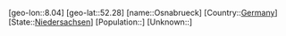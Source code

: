﻿---
location: [52.28,8.04]
type: City
tags:
- geo/City


SpocWebEntityId: 33162
isDeleted: false
confidential: public

---
[geo-lon::8.04]
[geo-lat::52.28]
[name::Osnabrueck]
[Country::[Germany](geo/Continent/Europe/Germany.md)]
[State::[Niedersachsen](geo/Continent/Europe/Germany/Niedersachsen.md)]
[Population::]
[Unknown::]

